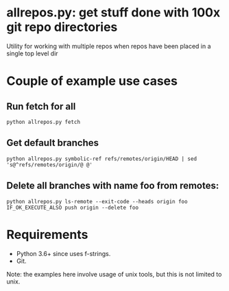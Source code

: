 # allrepos.py: get stuff done with 100x git repo directories

Utility for working with multiple repos when repos have been placed in a single top level dir

# Couple of example use cases

## Run fetch for all
`python allrepos.py fetch`

## Get default branches
`python allrepos.py symbolic-ref refs/remotes/origin/HEAD | sed 's@^refs/remotes/origin/@ @'`

## Delete all branches with name foo from remotes:
`python allrepos.py ls-remote --exit-code --heads origin foo IF_OK_EXECUTE_ALSO push origin --delete foo`



# Requirements
- Python 3.6+ since uses f-strings.
- Git.

Note: the examples here involve usage of unix tools, but this is not limited to unix.

